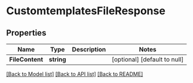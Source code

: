 # CustomtemplatesFileResponse

## Properties
Name | Type | Description | Notes
------------ | ------------- | ------------- | -------------
**FileContent** | **string** |  | [optional] [default to null]

[[Back to Model list]](../README.md#documentation-for-models) [[Back to API list]](../README.md#documentation-for-api-endpoints) [[Back to README]](../README.md)


